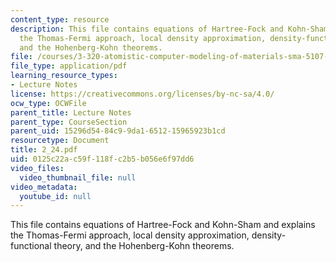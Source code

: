 ```yaml
---
content_type: resource
description: This file contains equations of Hartree-Fock and Kohn-Sham and explains
  the Thomas-Fermi approach, local density approximation, density-functional theory,
  and the Hohenberg-Kohn theorems.
file: /courses/3-320-atomistic-computer-modeling-of-materials-sma-5107-spring-2005/0125c22ac59f118fc2b5b056e6f97dd6_2_24.pdf
file_type: application/pdf
learning_resource_types:
- Lecture Notes
license: https://creativecommons.org/licenses/by-nc-sa/4.0/
ocw_type: OCWFile
parent_title: Lecture Notes
parent_type: CourseSection
parent_uid: 15296d54-84c9-9da1-6512-15965923b1cd
resourcetype: Document
title: 2_24.pdf
uid: 0125c22a-c59f-118f-c2b5-b056e6f97dd6
video_files:
  video_thumbnail_file: null
video_metadata:
  youtube_id: null
---
```

This file contains equations of Hartree-Fock and Kohn-Sham and explains the Thomas-Fermi approach, local density approximation, density-functional theory, and the Hohenberg-Kohn theorems.